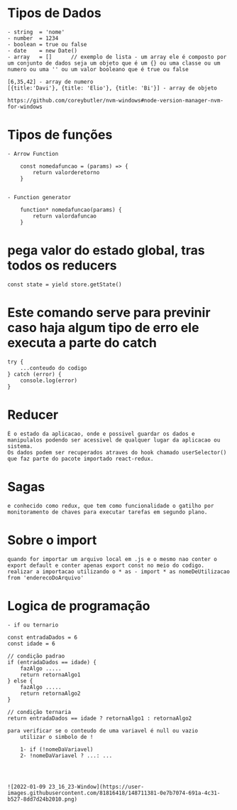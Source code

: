 # Tipos de Dados
    - string  = 'nome'
    - number  = 1234
    - boolean = true ou false
    - date    = new Date()
    - array   = []      // exemplo de lista - um array ele é composto por um conjunto de dados seja um objeto que é um {} ou uma classe ou um numero ou uma '' ou um valor booleano que é true ou false

    [6,35,42] - array de numero
    [{title:'Davi'}, {title: 'Elio'}, {title: 'Bi'}] - array de objeto

    https://github.com/coreybutler/nvm-windows#node-version-manager-nvm-for-windows



# Tipos de funções

    - Arrow Function

        const nomedafuncao = (params) => {
            return valorderetorno
        }

    
    - Function generator

        function* nomedafuncao(params) {
            return valordafuncao
        }


# pega valor do estado global, tras todos os reducers 
    
    const state = yield store.getState() 


# Este comando serve para previnir caso haja algum tipo de erro ele executa a parte do catch

    try {
        ...conteudo do codigo
	} catch (error) {
        console.log(error)
    }

# Reducer
    É o estado da aplicacao, onde e possivel guardar os dados e manipulalos podendo ser acessivel de qualquer lugar da aplicacao ou sistema.
    Os dados podem ser recuperados atraves do hook chamado userSelector() que faz parte do pacote importado react-redux.

# Sagas
    e conhecido como redux, que tem como funcionalidade o gatilho por monitoramento de chaves para executar tarefas em segundo plano. 

# Sobre o import
    quando for importar um arquivo local em .js e o mesmo nao conter o export default e conter apenas export const no meio do codigo.
    realizar a importacao utilizando o * as - import * as nomeDeUtilizacao from 'enderecoDoArquivo'


# Logica de programação

    - if ou ternario

    const entradaDados = 6
    const idade = 6

    // condição padrao
    if (entradaDados == idade) {
        fazAlgo .....
        return retornaAlgo1
    } else {
        fazAlgo .....
        return retornaAlgo2
    }

    // condição ternaria
    return entradaDados == idade ? retornaAlgo1 : retornaAlgo2

    para verificar se o conteudo de uma variavel é null ou vazio
        utilizar o simbolo de !
        
        1- if (!nomeDaVariavel)        
        2- !nomeDaVariavel ? ...: ...
	
	
	
	
	![2022-01-09 23_16_23-Window](https://user-images.githubusercontent.com/81816418/148711381-0e7b7074-691a-4c31-b527-8dd7d24b2010.png)


	
